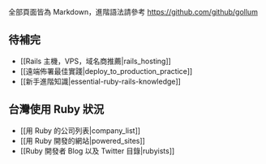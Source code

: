 全部頁面皆為 Markdown，進階語法請參考 <https://github.com/github/gollum>

## 待補完

* [[Rails 主機，VPS，域名商推薦|rails_hosting]]
* [[遠端佈署最佳實踐|deploy_to_production_practice]]
* [[新手進階知識|essential-ruby-rails-knowledge]]

## 台灣使用 Ruby 狀況
* [[用 Ruby 的公司列表|company_list]]
* [[用 Ruby 開發的網站|powered_sites]]
* [[Ruby 開發者 Blog 以及 Twitter 目錄|rubyists]]